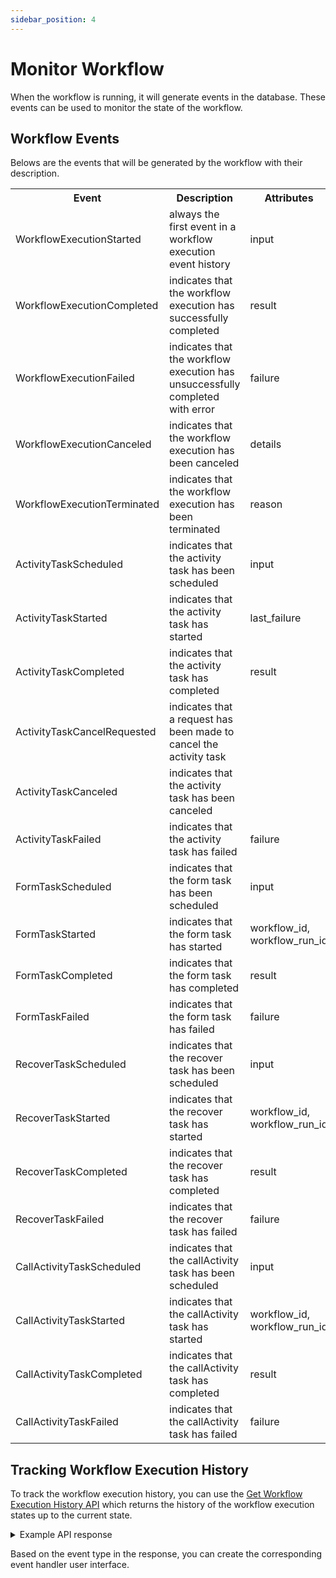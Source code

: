 ```yaml
---
sidebar_position: 4
---
```

# Monitor Workflow

When the workflow is running, it will generate events in the database. These events can be used to monitor the 
state of the workflow.

## Workflow Events

Belows are the events that will be generated by the workflow with their description.

<table>
<tr><th>Event</th><th>Description</th><th>Attributes</th></tr>
<tr><td>WorkflowExecutionStarted</td><td>always the first event in a workflow execution event history</td><td>input</td></tr>
<tr><td>WorkflowExecutionCompleted</td><td>indicates that the workflow execution has successfully completed</td><td>result</td></tr>
<tr><td>WorkflowExecutionFailed</td><td>indicates that the workflow execution has unsuccessfully completed with error</td><td>failure</td></tr>
<tr><td>WorkflowExecutionCanceled</td><td>indicates that the workflow execution has been canceled</td><td>details</td></tr>
<tr><td>WorkflowExecutionTerminated</td><td>indicates that the workflow execution has been terminated</td><td>reason</td></tr>
<tr><td>ActivityTaskScheduled</td><td>indicates that the activity task has been scheduled</td><td>input</td></tr>
<tr><td>ActivityTaskStarted</td><td>indicates that the activity task has started</td><td>last_failure</td></tr>
<tr><td>ActivityTaskCompleted</td><td>indicates that the activity task has completed</td><td>result</td></tr>
<tr><td>ActivityTaskCancelRequested</td><td>indicates that a request has been made to cancel the activity task</td><td></td></tr>
<tr><td>ActivityTaskCanceled</td><td>indicates that the activity task has been canceled</td><td></td></tr>
<tr><td>ActivityTaskFailed</td><td>indicates that the activity task has failed</td><td>failure</td></tr>
<tr><td>FormTaskScheduled</td><td>indicates that the form task has been scheduled</td><td>input</td></tr>
<tr><td>FormTaskStarted</td><td>indicates that the form task has started</td><td>workflow_id, workflow_run_id</td></tr>
<tr><td>FormTaskCompleted</td><td>indicates that the form task has completed</td><td>result</td></tr>
<tr><td>FormTaskFailed</td><td>indicates that the form task has failed</td><td>failure</td></tr>
<tr><td>RecoverTaskScheduled</td><td>indicates that the recover task has been scheduled</td><td>input</td></tr>
<tr><td>RecoverTaskStarted</td><td>indicates that the recover task has started</td><td>workflow_id, workflow_run_id</td></tr>
<tr><td>RecoverTaskCompleted</td><td>indicates that the recover task has completed</td><td>result</td></tr>
<tr><td>RecoverTaskFailed</td><td>indicates that the recover task has failed</td><td>failure</td></tr>
<tr><td>CallActivityTaskScheduled</td><td>indicates that the callActivity task has been scheduled</td><td>input</td></tr>
<tr><td>CallActivityTaskStarted</td><td>indicates that the callActivity task has started</td><td>workflow_id, workflow_run_id</td></tr>
<tr><td>CallActivityTaskCompleted</td><td>indicates that the callActivity task has completed</td><td>result</td></tr>
<tr><td>CallActivityTaskFailed</td><td>indicates that the callActivity task has failed</td><td>failure</td></tr>
</table>

## Tracking Workflow Execution History

To track the workflow execution history, you can use the 
[Get Workflow Execution History API](../../Workflow%20API/10-get-workflow-execution-history.api.mdx) which returns 
the history of the workflow execution states up to the current state.

<details>
<summary>Example API response</summary>

```json
{
    "data": [
        {
            "event_type": "WorkflowExecutionStarted",
            "timestamp": "2024-10-24T10:47:35.14814Z",
            "attributes": {
                "input": [
                    {
                        "States": []
                    }
                ]
            }
        },
        {
            "event_type": "ActivityTaskScheduled",
            "timestamp": "2024-10-24T10:47:35.160881Z",
            "task_name": "example",
            "task_type": "ExampleActivity",
            "attributes": {
                "input": [
                    "Hello" 
                ]
            }
        },
        {
            "event_type": "ActivityTaskStarted",
            "timestamp": "2024-10-24T10:47:35.165684Z",
            "task_name": "example",
            "task_type": "ExampleActivity"
        },
        {
            "event_type": "ActivityTaskCompleted",
            "timestamp": "2024-10-24T10:47:35.166853Z",
            "task_name": "example",
            "task_type": "ExampleActivity",
            "attributes": {
                "result": [
                    "Hello"
                ]
            }
        },
        {
            "event_type": "WorkflowExecutionCompleted",
            "timestamp": "2024-10-24T10:53:02.343729Z",
            "attributes": {
                "result": [
                    {
                        "example_input": "Hello",
                        "Result_example": "Hello"
                    }
                ]
            }
        }
    ],
    "sent_at": "2024-10-30T09:37:27Z",
    "page": {
        "number": 1,
        "size": 5,
        "total_records": 5,
        "count": 5,
        "sort": [
            ""
        ]
    }
}
```

</details>

Based on the event type in the response, you can create the corresponding event handler user interface.

